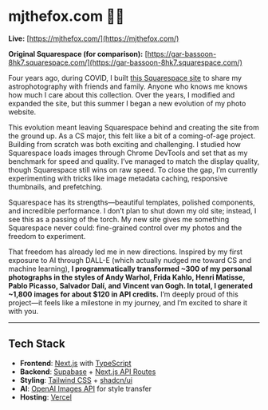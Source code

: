 # mjthefox.com 📸✨

**Live:** [https://mjthefox.com/](https://mjthefox.com/)

**Original Squarespace (for comparison):** [https://gar-bassoon-8hk7.squarespace.com/](https://gar-bassoon-8hk7.squarespace.com/)

Four years ago, during COVID, I built [this Squarespace site](https://gar-bassoon-8hk7.squarespace.com/) to share my astrophotography with friends and family. Anyone who knows me knows how much I care about this collection. Over the years, I modified and expanded the site, but this summer I began a new evolution of my photo website.

This evolution meant leaving Squarespace behind and creating the site from the ground up. As a CS major, this felt like a bit of a coming-of-age project. Building from scratch was both exciting and challenging. I studied how Squarespace loads images through Chrome DevTools and set that as my benchmark for speed and quality. I’ve managed to match the display quality, though Squarespace still wins on raw speed. To close the gap, I’m currently experimenting with tricks like image metadata caching, responsive thumbnails, and prefetching.

Squarespace has its strengths—beautiful templates, polished components, and incredible performance. I don’t plan to shut down my old site; instead, I see this as a passing of the torch. My new site gives me something Squarespace never could: fine-grained control over my photos and the freedom to experiment.

That freedom has already led me in new directions. Inspired by my first exposure to AI through DALL-E (which actually nudged me toward CS and machine learning), **I programmatically transformed ~300 of my personal photographs in the styles of Andy Warhol, Frida Kahlo, Henri Matisse, Pablo Picasso, Salvador Dalí, and Vincent van Gogh. In total, I generated ~1,800 images for about $120 in API credits.** I’m deeply proud of this project—it feels like a milestone in my journey, and I’m excited to share it with you.

---

## Tech Stack

* **Frontend**: [Next.js](https://nextjs.org/) with [TypeScript](https://www.typescriptlang.org/)
* **Backend**: [Supabase](https://supabase.com/) + [Next.js API Routes](https://nextjs.org/docs/app/building-your-application/routing/route-handlers)
* **Styling**: [Tailwind CSS](https://tailwindcss.com/) + [shadcn/ui](https://ui.shadcn.com/)
* **AI**: [OpenAI Images API](https://platform.openai.com/docs/guides/images) for style transfer
* **Hosting**: [Vercel](https://vercel.com/)

